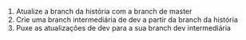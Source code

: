 <ol>
	<li>Atualize a branch da história com a branch de master</li>
	<li>Crie uma branch intermediária de dev a partir da branch da história</li>
	<li>Puxe as atualizações de dev para a sua branch dev intermediária</li>
</ol>
